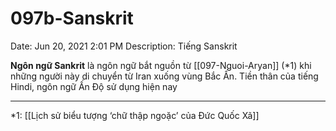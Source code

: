 # 097b-Sanskrit

Date: Jun 20, 2021 2:01 PM
Description: Tiếng Sanskrit

**Ngôn ngữ Sankrit** là ngôn ngữ bắt nguồn từ [[097-Nguoi-Aryan]] (*1) khi những người này di chuyển từ Iran xuống vùng Bắc Ấn. Tiền thân của tiếng Hindi, ngôn ngữ Ấn Độ sử dụng hiện nay

---

*1: [[Lịch sử biểu tượng ‘chữ thập ngoặc’ của Đức Quốc Xã]]